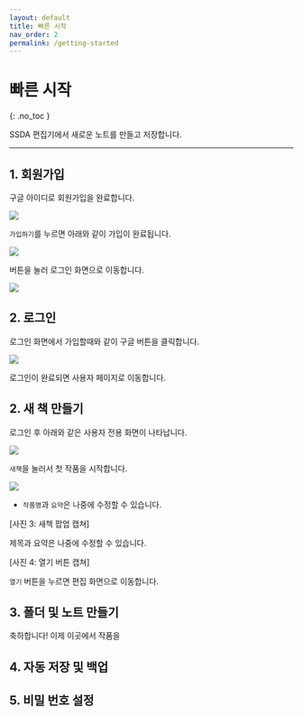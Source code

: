 ```yaml
---
layout: default
title: 빠른 시작
nav_order: 2
permalink: /getting-started
---
```


# 빠른 시작
{: .no_toc }

SSDA 편집기에서 새로운 노트를 만들고 저장합니다.

---

## 1. 회원가입

구글 아이디로 회원가입을 완료합니다.

![](../../assets/images/ssda_01_pic_join.png)

`가입하기`를 누르면 아래와 같이 가입이 완료됩니다.

![](../../assets/images/ssda_01_pic_join2.png)

버튼을 눌러 로그인 화면으로 이동합니다.

![](../../assets/images/ssda_01_pic_join3.png)


## 2. 로그인

로그인 화면에서 가입할때와 같이 구글 버튼을 클릭합니다.

![](../../assets/images/ssda_01_pic_login1.png)

로그인이 완료되면 사용자 페이지로 이동합니다.

## 2. 새 책 만들기

로그인 후 아래와 같은 사용자 전용 화면이 나타납니다.

![](../../assets/images/ssda_01_pic_user1.png)

`새책`을 눌러서 첫 작품을 시작합니다.

![](../../assets/images/ssda_01_pic_user2.png)

* `작품명`과 `요약`은 나중에 수정할 수 있습니다.

[사진 3: 새책 팝업 캡쳐]

제목과 요약은 나중에 수정할 수 있습니다.

[사진 4: 열기 버튼 캡쳐]

`열기` 버튼을 누르면 편집 화면으로 이동합니다.

## 3. 폴더 및 노트 만들기

축하합니다! 이제 이곳에서 작품을 


## 4. 자동 저장 및 백업

## 5. 비밀 번호 설정
